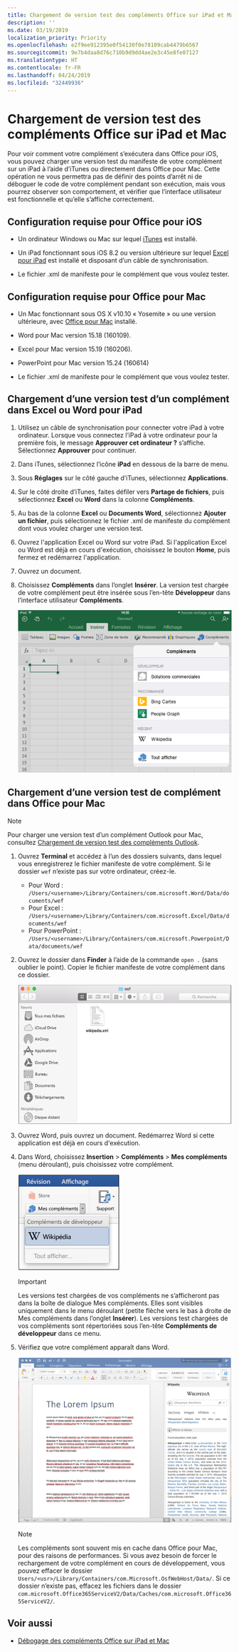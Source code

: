 ```yaml
---
title: Chargement de version test des compléments Office sur iPad et Mac
description: ''
ms.date: 03/19/2019
localization_priority: Priority
ms.openlocfilehash: e2f9ee912395e0f54130f0e78109cab4479b6567
ms.sourcegitcommit: 9e7b4daa8d76c710b9d9dd4ae2e3c45e8fe07127
ms.translationtype: HT
ms.contentlocale: fr-FR
ms.lasthandoff: 04/24/2019
ms.locfileid: "32449936"
---
```

# <a name="sideload-office-add-ins-on-ipad-and-mac-for-testing"></a>Chargement de version test des compléments Office sur iPad et Mac

Pour voir comment votre complément s’exécutera dans Office pour iOS, vous pouvez charger une version test du manifeste de votre complément sur un iPad à l’aide d’iTunes ou directement dans Office pour Mac. Cette opération ne vous permettra pas de définir des points d’arrêt ni de déboguer le code de votre complément pendant son exécution, mais vous pourrez observer son comportement, et vérifier que l’interface utilisateur est fonctionnelle et qu’elle s’affiche correctement. 

## <a name="prerequisites-for-office-for-ios"></a>Configuration requise pour Office pour iOS

- Un ordinateur Windows ou Mac sur lequel [iTunes](https://www.apple.com/itunes/download/) est installé.
    
- Un iPad fonctionnant sous iOS 8.2 ou version ultérieure sur lequel [Excel pour iPad](https://itunes.apple.com/us/app/microsoft-excel/id586683407?mt=8) est installé et disposant d’un câble de synchronisation.
    
- Le fichier .xml de manifeste pour le complément que vous voulez tester.
    

## <a name="prerequisites-for-office-for-mac"></a>Configuration requise pour Office pour Mac

- Un Mac fonctionnant sous OS X v10.10 « Yosemite » ou une version ultérieure, avec [Office pour Mac](https://products.office.com/buy/compare-microsoft-office-products?tab=omac) installé.
    
- Word pour Mac version 15.18 (160109).
   
- Excel pour Mac version 15.19 (160206).

- PowerPoint pour Mac version 15.24 (160614)
    
- Le fichier .xml de manifeste pour le complément que vous voulez tester.
    

## <a name="sideload-an-add-in-on-excel-or-word-for-ipad"></a>Chargement d’une version test d’un complément dans Excel ou Word pour iPad

1. Utilisez un câble de synchronisation pour connecter votre iPad à votre ordinateur. Lorsque vous connectez l’iPad à votre ordinateur pour la première fois, le message **Approuver cet ordinateur ?** s’affiche. Sélectionnez **Approuver** pour continuer.

2. Dans iTunes, sélectionnez l’icône **iPad** en dessous de la barre de menu.

3. Sous  **Réglages** sur le côté gauche d’iTunes, sélectionnez **Applications**.

4. Sur le côté droite d’iTunes, faites défiler vers  **Partage de fichiers**, puis sélectionnez  **Excel** ou **Word** dans la colonne **Compléments**.

5. Au bas de la colonne  **Excel** ou **Documents Word**, sélectionnez  **Ajouter un fichier**, puis sélectionnez le fichier .xml de manifeste du complément dont vous voulez charger une version test. 
    
6. Ouvrez l'application Excel ou Word sur votre iPad. Si l'application Excel ou Word est déjà en cours d'exécution, choisissez le bouton  **Home**, puis fermez et redémarrez l'application.
    
7. Ouvrez un document.
    
8. Choisissez  **Compléments** dans l’onglet **Insérer**. La version test chargée de votre complément peut être insérée sous l’en-tête  **Développeur** dans l’interface utilisateur **Compléments**.
    
    ![Insérer des compléments dans l’application Excel](../images/excel-insert-add-in.png)


## <a name="sideload-an-add-in-on-office-for-mac"></a>Chargement d’une version test de complément dans Office pour Mac

> [!NOTE]
> Pour charger une version test d’un complément Outlook pour Mac, consultez [Chargement de version test des compléments Outlook](/outlook/add-ins/sideload-outlook-add-ins-for-testing).

1. Ouvrez **Terminal** et accédez à l’un des dossiers suivants, dans lequel vous enregistrerez le fichier manifeste de votre complément. Si le dossier `wef` n’existe pas sur votre ordinateur, créez-le.
    
    - Pour Word : `/Users/<username>/Library/Containers/com.microsoft.Word/Data/documents/wef`    
    - Pour Excel : `/Users/<username>/Library/Containers/com.microsoft.Excel/Data/documents/wef`
    - Pour PowerPoint : `/Users/<username>/Library/Containers/com.microsoft.Powerpoint/Data/documents/wef`
    
2. Ouvrez le dossier dans **Finder** à l’aide de la commande `open .` (sans oublier le point). Copier le fichier manifeste de votre complément dans ce dossier.
    
    ![Dossier WEF dans Office pour Mac](../images/all-my-files.png)

3. Ouvrez Word, puis ouvrez un document. Redémarrez Word si cette application est déjà en cours d'exécution.
    
4. Dans Word, choisissez **Insertion** > **Compléments** > **Mes compléments** (menu déroulant), puis choisissez votre complément.
    
    ![Mes compléments dans Office pour Mac](../images/my-add-ins-wikipedia.png)

    > [!IMPORTANT]
    > Les versions test chargées de vos compléments ne s’afficheront pas dans la boîte de dialogue Mes compléments. Elles sont visibles uniquement dans le menu déroulant (petite flèche vers le bas à droite de Mes compléments dans l’onglet **Insérer**). Les versions test chargées de vos compléments sont répertoriées sous l’en-tête **Compléments de développeur** dans ce menu. 
    
5. Vérifiez que votre complément apparaît dans Word.
    
    ![Complément Office affiché dans Office pour Mac](../images/lorem-ipsum-wikipedia.png)
    
    > [!NOTE]
    > Les compléments sont souvent mis en cache dans Office pour Mac, pour des raisons de performances. Si vous avez besoin de forcer le rechargement de votre complément en cours de développement, vous pouvez effacer le dossier `Users/<usr>/Library/Containers/com.Microsoft.OsfWebHost/Data/`. Si ce dossier n’existe pas, effacez les fichiers dans le dossier `com.microsoft.Office365ServiceV2/Data/Caches/com.microsoft.Office365ServiceV2/`.

## <a name="see-also"></a>Voir aussi

- [Débogage des compléments Office sur iPad et Mac](debug-office-add-ins-on-ipad-and-mac.md)
